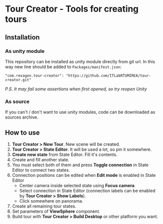# Tour Creator - Tools for creating tours

## Installation
### As unity module
This repository can be installed as unity module directly from git url. In this way new line should be added to
`Packages/manifest.json`:

```
"com.rexagon.tour-creator": "https://github.com/ITLabRTUMIREA/tour-creator.git"
```

*P.S. It may fail some assertions when first opened, so try reopen Unity*

### As source
If you can't / don't want to use unity modules, code can be downloaded as sources archive.

## How to use
1. **Tour Creator > New Tour**. New scene will be created.
2. **Tour Creator > State Editor**. It will be used a lot, so pin it somewhere.
3. **Create new state** from State Editor. Fill it's contents.
4. Create and fill another state.
5. You must select both of them and press **Toggle connection** in State Editor to connect two states.
6. Connection positions can be edited when **Edit mode** is enabled in State Editor
    - Center camera inside selected state using **Focus camera**.
    - Select connection in State Editor (connection labels can be enabled by **Tour Creator > Show Labels**).
    - Click somewhere on panorama.
6. Create all remaining tour states.
7. Set parameters of **ViewSphere** component.
8. Build tour with **Tour Creator > Build Desktop** or other platform you want.
